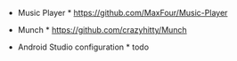 * Music Player *
https://github.com/MaxFour/Music-Player


* Munch *
https://github.com/crazyhitty/Munch

* Android Studio configuration *
todo
